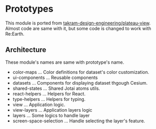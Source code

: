 # Prototypes

This module is ported from [takram-design-engineering/plateau-view](https://github.com/takram-design-engineering/plateau-view).
Almost code are same with it, but some code is changed to work with Re:Earth.

## Architecture

These module's names are same with prototype's name.

- color-maps ... Color definitions for dataset's color customization.
- ui-components ... Reusable components
- datasets ... Components for displaying dataset thgough Cesium.
- shared-states ... Shared Jotai atoms utils.
- react-helpers ... Helpers for React.
- type-helpers ... Helpers for typing.
- view ... Application logic.
- view-layers ... Application layers logic
- layers ... Some logics to handle layer
- screen-space-selection ... Handle selecting the layer's feature.
